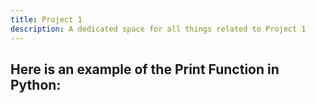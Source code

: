 ```yaml
---
title: Project 1
description: A dedicated space for all things related to Project 1
---
```

Here is an example of the Print Function in Python:
- 

